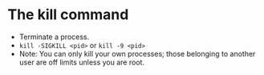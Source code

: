 # The kill command

- Terminate a process. 
- `kill -SIGKILL <pid>` or `kill -9 <pid>`
- Note: You can only kill your own processes; those belonging to another user are off limits unless you are root.

